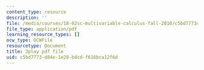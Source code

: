 ```yaml
---
content_type: resource
description: ''
file: /media/courses/18-02sc-multivariable-calculus-fall-2010/c5bd7773d84e1e28bdcdf616bca12f6d_ocdM30Wm_8g.pdf
file_type: application/pdf
learning_resource_types: []
ocw_type: OCWFile
resourcetype: Document
title: 3play pdf file
uid: c5bd7773-d84e-1e28-bdcd-f616bca12f6d
---
```

